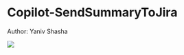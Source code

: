 # Copilot-SendSummaryToJira
Author: Yaniv Shasha



<a href="https://portal.azure.com/#create/Microsoft.Template/uri/https%3A%2F%2Fraw.githubusercontent.com%2FAzure%2FSecurity-Copilot%2Fmain%2FLogic%2520Apps%2FCopilot-SendSummaryToJira%2Fazuredeploy.json" target="_blank">
<img src="https://aka.ms/deploytoazurebutton"/>
</a>



<br>


